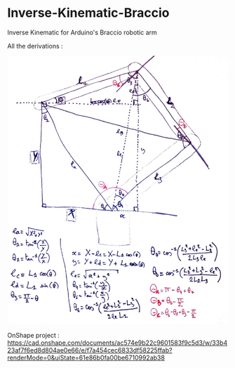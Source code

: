 # Inverse-Kinematic-Braccio
Inverse Kinematic for Arduino's Braccio robotic arm


All the derivations :

![Schematics of the IK](images/IK_schematics.jpeg)


OnShape project : https://cad.onshape.com/documents/ac574e9b22c9601583f9c5d3/w/33b423af7f6ed8d804ae0e66/e/f7a454cec6833df58225ffab?renderMode=0&uiState=61e86b0fa00be6710992ab38
